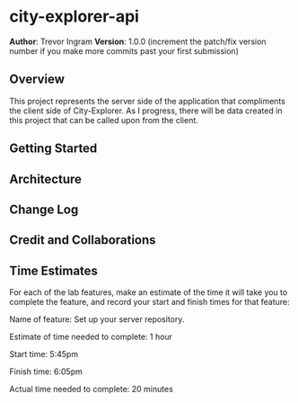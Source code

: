 # city-explorer-api

**Author**: Trevor Ingram
**Version**: 1.0.0 (increment the patch/fix version number if you make more commits past your first submission)

## Overview

This project represents the server side of the application that compliments the client side of City-Explorer. As I progress, there will be data created in this project that can be called upon from the client.

## Getting Started
<!-- What are the steps that a user must take in order to build this app on their own machine and get it running? -->

## Architecture
<!-- Provide a detailed description of the application design. What technologies (languages, libraries, etc) you're using, and any other relevant design information. -->

## Change Log
<!-- Use this area to document the iterative changes made to your application as each feature is successfully implemented. Use time stamps. Here's an example:

01-01-2001 4:59pm - Application now has a fully-functional express server, with a GET route for the location resource. -->

## Credit and Collaborations
<!-- Give credit (and a link) to other people or resources that helped you build this application. -->

## Time Estimates

For each of the lab features, make an estimate of the time it will take you to complete the feature, and record your start and finish times for that feature:

Name of feature: Set up your server repository.

Estimate of time needed to complete: 1 hour

Start time: 5:45pm

Finish time: 6:05pm

Actual time needed to complete: 20 minutes